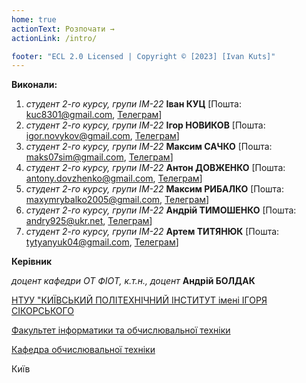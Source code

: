 ```yaml
---
home: true
actionText: Розпочати →
actionLink: /intro/

footer: "ECL 2.0 Licensed | Copyright © [2023] [Ivan Kuts]"
---
```



**Виконали:**

1. *студент 2-го курсу, групи ІМ-22*<span padding-right:5em></span> **Іван КУЦ** [Пошта: kuc8301@gmail.com, <a href = "https://t.me/kujo005">Телеграм</a>]
2. *студент 2-го курсу, групи ІМ-22*<span padding-right:5em></span> **Ігор НОВИКОВ** [Пошта: igor.novykov@gmail.com, <a href = "https://t.me/igaryakqwe">Телеграм</a>]
3. *студент 2-го курсу, групи ІМ-22*<span padding-right:5em></span> **Максим САЧКО** [Пошта: maks07sim@gmail.com, <a href = "https://t.me/BL_OD">Телеграм</a>]
4. *студент 2-го курсу, групи ІМ-22*<span padding-right:5em></span> **Антон ДОВЖЕНКО** [Пошта: antony.dovzhenko@gmail.com, <a href = "https://t.me/I0_Jesus_0l">Телеграм</a>]
5. *студент 2-го курсу, групи ІМ-22*<span padding-right:5em></span> **Максим РИБАЛКО** [Пошта: maxymrybalko2005@gmail.com, <a href = "https://t.me/Friexxx">Телеграм</a>]
6. *студент 2-го курсу, групи ІМ-22*<span padding-right:5em></span> **Андрій ТИМОШЕНКО** [Пошта: andry925@ukr.net, <a href = "https://t.me/Andrii_Tymoshenko">Телеграм</a>]
7. *студент 2-го курсу, групи ІМ-22*<span padding-right:5em></span> **Артем ТИТЯНЮК** [Пошта: tytyanyuk04@gmail.com, <a href = "https://t.me/Artem_Nikolaevi4">Телеграм</a>]

**Керівник**

*доцент кафедри ОТ ФІОТ, к.т.н., доцент*<span padding-right:5em></span> **Андрій БОЛДАК** 

[НТУУ "КИЇВСЬКИЙ ПОЛІТЕХНІЧНИЙ ІНСТИТУТ імені ІГОРЯ СІКОРСЬКОГО](https://kpi.ua/)

[Факультет інформатики та обчислювальної техніки](https://fiot.kpi.ua/)

[Кафедра обчислювальної техніки](https://comsys.kpi.ua/)

Київ
